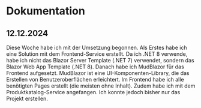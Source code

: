 # Dokumentation

## 12.12.2024

Diese Woche habe ich mit der Umsetzung begonnen. Als Erstes habe ich eine Solution mit dem Frontend-Service erstellt. Da ich .NET 8 verwende, habe ich nicht das Blazor Server Template (.NET 7) verwendet, sondern das Blazor Web App Template (.NET 8). Danach habe ich MudBlazor für das Frontend aufgesetzt. MudBlazor ist eine UI-Komponenten-Library, die das Erstellen von Benutzeroberflächen erleichtert. Im Frontend habe ich alle benötigten Pages erstellt (die meisten ohne Inhalt). Zudem habe ich mit dem Produktkatalog-Service angefangen. Ich konnte jedoch bisher nur das Projekt erstellen.
